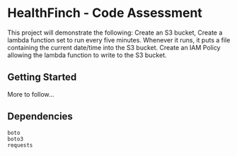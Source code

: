 # HealthFinch - Code Assessment

This project will demonstrate the following: Create an S3 bucket, Create a lambda function set to run every five minutes. Whenever it runs, it puts a
file containing the current date/time into the S3 bucket. Create an IAM Policy allowing the lambda function to write to the S3 bucket.

## Getting Started

More to follow...

## Dependencies

```
boto
boto3
requests
```